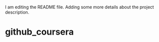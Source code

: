 I am editing the README file. Adding some more details about the project description.

# github_coursera
